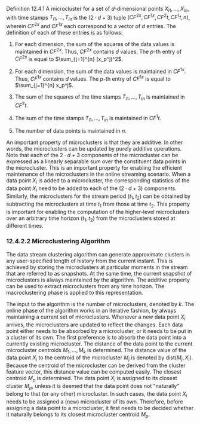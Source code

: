 
Definition 12.4.1 A microcluster for a set of $d$-dimensional points $X_{i1}, \ldots, X_{in}$, with time stamps $T_{i1}, \ldots, T_{in}$ is the $(2 \cdot d + 3)$ tuple $(CF^{2x}, CF^{1x}, CF^2 t, CF^1 t, n)$, wherein $CF^{2x}$ and $CF^{1x}$ each correspond to a vector of $d$ entries. The definition of each of these entries is as follows:

1. For each dimension, the sum of the squares of the data values is maintained in $CF^{2x}$. Thus, $CF^{2x}$ contains $d$ values. The $p$-th entry of $CF^{2x}$ is equal to $\sum_{j=1}^{n} (x_p^j)^2$.

2. For each dimension, the sum of the data values is maintained in $CF^{1x}$. Thus, $CF^{1x}$ contains $d$ values. The $p$-th entry of $CF^{1x}$ is equal to $\sum_{j=1}^{n} x_p^j$.

3. The sum of the squares of the time stamps $T_{i1}, \ldots, T_{in}$ is maintained in $CF^2 t$.

4. The sum of the time stamps $T_{i1}, \ldots, T_{in}$ is maintained in $CF^1 t$.

5. The number of data points is maintained in $n$.

An important property of microclusters is that they are additive. In other words, the microclusters can be updated by purely additive operations. Note that each of the $2 \cdot d + 3$ components of the microcluster can be expressed as a linearly separable sum over the constituent data points in the microcluster. This is an important property for enabling the efficient maintenance of the microclusters in the online streaming scenario. When a data point $X_i$ is added to a microcluster, the corresponding statistics of the data point $X_i$ need to be added to each of the $(2 \cdot d + 3)$ components. Similarly, the microclusters for the stream period $(t_1, t_2)$ can be obtained by subtracting the microclusters at time $t_1$ from those at time $t_2$. This property is important for enabling the computation of the higher-level microclusters over an arbitrary time horizon $(t_1, t_2)$ from the microclusters stored at different times.

### 12.4.2.2 Microclustering Algorithm

The data stream clustering algorithm can generate approximate clusters in any user-specified length of history from the current instant. This is achieved by storing the microclusters at particular moments in the stream that are referred to as snapshots. At the same time, the current snapshot of microclusters is always maintained by the algorithm. The additive property can be used to extract microclusters from any time horizon. The macroclustering phase is applied to this representation.

The input to the algorithm is the number of microclusters, denoted by $k$. The online phase of the algorithm works in an iterative fashion, by always maintaining a current set of microclusters. Whenever a new data point $X_i$ arrives, the microclusters are updated to reflect the changes. Each data point either needs to be absorbed by a microcluster, or it needs to be put in a cluster of its own. The first preference is to absorb the data point into a currently existing microcluster. The distance of the data point to the current microcluster centroids $M_1, \ldots, M_k$ is determined. The distance value of the data point $X_i$ to the centroid of the microcluster $M_j$ is denoted by $\text{dist}(M_j, X_i)$. Because the centroid of the microcluster can be derived from the cluster feature vector, this distance value can be computed easily. The closest centroid $M_p$ is determined. The data point $X_i$ is assigned to its closest cluster $M_p$, unless it is deemed that the data point does not "naturally" belong to that (or any other) microcluster. In such cases, the data point $X_i$ needs to be assigned a (new) microcluster of its own. Therefore, before assigning a data point to a microcluster, it first needs to be decided whether it naturally belongs to its closest microcluster centroid $M_p$.
